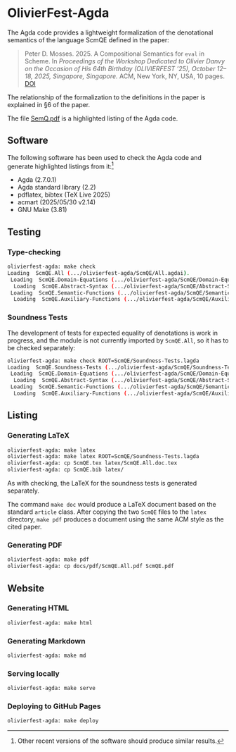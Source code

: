# OlivierFest-Agda

The Agda code provides a lightweight formalization of the denotational semantics
of the language ScmQE defined in the paper:

> Peter D. Mosses. 2025. A Compositional Semantics for `eval` in Scheme.
> In *Proceedings of the Workshop Dedicated to Olivier Danvy*
> *on the Occasion of His 64th Birthday (OLIVIERFEST ’25),*
> *October 12–18, 2025, Singapore, Singapore.*
> ACM, New York, NY, USA, 10 pages. [DOI](https://doi.org/10.1145/3759427.3760369)

The relationship of the formalization to the definitions in the paper is explained
in §6 of the paper.

The file [SemQ.pdf](pdf/ScmQE.pdf) is a highlighted listing of the Agda code.

## Software

The following software has been used to check the Agda code and generate
highlighted listings from it:[^1]

* Agda (2.7.0.1)
* Agda standard library (2.2)
* pdflatex, bibtex (TeX Live 2025)
* acmart (2025/05/30 v2.14)
* GNU Make (3.81)

[^1]:
    Other recent versions of the software should produce similar results.

## Testing

### Type-checking

```sh
olivierfest-agda: make check
Loading  ScmQE.All (.../olivierfest-agda/ScmQE/All.agdai).
 Loading  ScmQE.Domain-Equations (.../olivierfest-agda/ScmQE/Domain-Equations.agdai).
  Loading  ScmQE.Abstract-Syntax (.../olivierfest-agda/ScmQE/Abstract-Syntax.agdai).
 Loading  ScmQE.Semantic-Functions (.../olivierfest-agda/ScmQE/Semantic-Functions.agdai).
  Loading  ScmQE.Auxiliary-Functions (.../olivierfest-agda/ScmQE/Auxiliary-Functions.agdai).
```

### Soundness Tests

The development of tests for expected equality of denotations is work in progress,
and the module is not currently imported by `ScmQE.All`, so it has to be checked
separately:

```sh
olivierfest-agda: make check ROOT=ScmQE/Soundness-Tests.lagda 
Loading  ScmQE.Soundness-Tests (.../olivierfest-agda/ScmQE/Soundness-Tests.agdai).
 Loading  ScmQE.Domain-Equations (.../olivierfest-agda/ScmQE/Domain-Equations.agdai).
  Loading  ScmQE.Abstract-Syntax (.../olivierfest-agda/ScmQE/Abstract-Syntax.agdai).
 Loading  ScmQE.Semantic-Functions (.../olivierfest-agda/ScmQE/Semantic-Functions.agdai).
  Loading  ScmQE.Auxiliary-Functions (.../olivierfest-agda/ScmQE/Auxiliary-Functions.agdai).
```

## Listing

### Generating LaTeX

```sh
olivierfest-agda: make latex
olivierfest-agda: make latex ROOT=ScmQE/Soundness-Tests.lagda
olivierfest-agda: cp ScmQE.tex latex/ScmQE.All.doc.tex
olivierfest-agda: cp ScmQE.bib latex/
```

As with checking, the LaTeX for the soundness tests is generated separately.

The command `make doc` would produce a LaTeX document based on the standard
`article` class. After copying the two `ScmQE` files to the `latex` directory,
`make pdf` produces a document using the same ACM style as the cited paper.

### Generating PDF

```sh
olivierfest-agda: make pdf
olivierfest-agda: cp docs/pdf/ScmQE.All.pdf ScmQE.pdf
```

## Website

### Generating HTML

```sh
olivierfest-agda: make html
```

### Generating Markdown

```sh
olivierfest-agda: make md
```

### Serving locally

```sh
olivierfest-agda: make serve
```

### Deploying to GitHub Pages

```sh
olivierfest-agda: make deploy
```